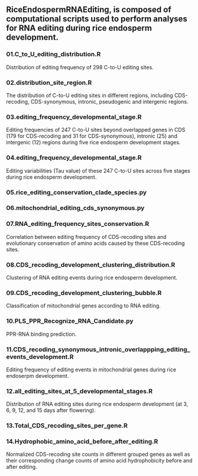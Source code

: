 ## RiceEndospermRNAEditing, is composed of computational scripts used to perform analyses for RNA editing during rice endosperm development.
###

### 01.C_to_U_editing_distribution.R
Distribution of editing frequency of 298 C-to-U editing sites.


### 02.distribution_site_region.R
The distribution of C-to-U editing sites in different regions, including CDS-recoding, CDS-synonymous, intronic, pseudogenic and intergenic regions.


### 03.editing_frequency_developmental_stage.R
Editing frequencies of 247 C-to-U sites beyond overlapped genes in CDS (179 for CDS-recoding and 31 for CDS-synonymous), intronic (25) and intergenic (12) regions during five rice endosperm development stages.


### 04.editing_frequency_developmental_stage.R
Editing variabilities (Tau value) of these 247 C-to-U sites across five stages during rice endosperm development.

### 05.rice_editing_conservation_clade_species.py
### 06.mitochondrial_editing_cds_synonymous.py
### 07.RNA_editing_frequency_sites_conservation.R
Correlation between editing frequency of CDS-recoding sites and evolutionary conservation of amino acids caused by these CDS-recoding sites.

### 08.CDS_recoding_development_clustering_distribution.R
Clustering of RNA editing events during rice endosperm development.

### 09.CDS_recoding_development_clustering_bubble.R
Classification of mitochondrial genes according to RNA editing.

### 10.PLS_PPR_Recognize_RNA_Candidate.py
PPR-RNA binding prediction.

### 11.CDS_recoding_synonymous_intronic_overlappping_editing_events_development.R
Editing frequency of editing events in mitochondrial genes during rice endoserpm development.

### 12.all_editing_sites_at_5_developmental_stages.R
Distribution of RNA editing sites during rice endosperm development (at 3, 6, 9, 12, and 15 days after flowering).

### 13.Total_CDS_recoding_sites_per_gene.R
### 14.Hydrophobic_amino_acid_before_after_editing.R
Normalized CDS-recoding site counts in different grouped genes as well as their corresponding change counts of amino acid hydrophobicity before and after editing.
